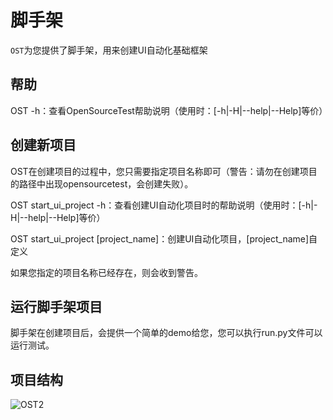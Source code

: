 # 脚手架

`OST`为您提供了脚手架，用来创建UI自动化基础框架



## 帮助

OST -h：查看OpenSourceTest帮助说明（使用时：[-h|-H|--help|--Help]等价）

## 创建新项目

OST在创建项目的过程中，您只需要指定项目名称即可（警告：请勿在创建项目的路径中出现opensourcetest，会创建失败）。

OST start_ui_project -h：查看创建UI自动化项目时的帮助说明（使用时：[-h|-H|--help|--Help]等价）

OST start_ui_project [project_name]：创建UI自动化项目，[project_name]自定义

如果您指定的项目名称已经存在，则会收到警告。

## 运行脚手架项目

脚手架在创建项目后，会提供一个简单的demo给您，您可以执行run.py文件可以运行测试。

## 项目结构

![OST2](\images\UI\OST2.png)